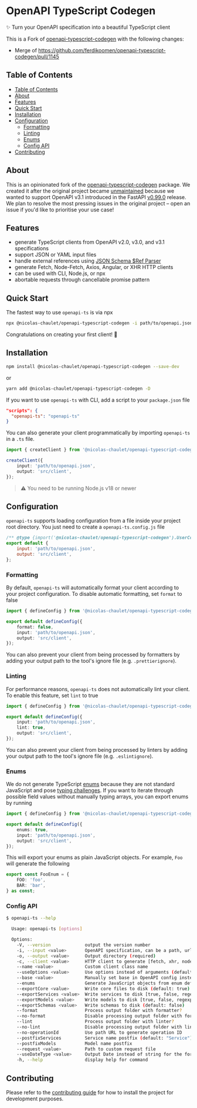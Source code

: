 # OpenAPI TypeScript Codegen

✨ Turn your OpenAPI specification into a beautiful TypeScript client

This is a Fork of [openapi-typescript-codegen](https://www.npmjs.com/package/openapi-typescript-codegen) with the following changes:

-   Merge of https://github.com/ferdikoomen/openapi-typescript-codegen/pull/1145

## Table of Contents

-   [Table of Contents](#table-of-contents)
-   [About](#about)
-   [Features](#features)
-   [Quick Start](#quick-start)
-   [Installation](#installation)
-   [Configuration](#configuration)
    -   [Formatting](#formatting)
    -   [Linting](#linting)
    -   [Enums](#enums)
    -   [Config API](#config-api)
-   [Contributing](#contributing)

## About

This is an opinionated fork of the [openapi-typescript-codegen](https://github.com/ferdikoomen/openapi-typescript-codegen) package. We created it after the original project became [unmaintained](https://github.com/ferdikoomen/openapi-typescript-codegen/issues/1276#issuecomment-1302392146) because we wanted to support OpenAPI v3.1 introduced in the FastAPI [v0.99.0](https://fastapi.tiangolo.com/release-notes/#0990) release. We plan to resolve the most pressing issues in the original project – open an issue if you'd like to prioritise your use case!

## Features

-   generate TypeScript clients from OpenAPI v2.0, v3.0, and v3.1 specifications
-   support JSON or YAML input files
-   handle external references using [JSON Schema $Ref Parser](https://github.com/APIDevTools/json-schema-ref-parser/)
-   generate Fetch, Node-Fetch, Axios, Angular, or XHR HTTP clients
-   can be used with CLI, Node.js, or npx
-   abortable requests through cancellable promise pattern

## Quick Start

The fastest way to use `openapi-ts` is via npx

```sh
npx @nicolas-chaulet/openapi-typescript-codegen -i path/to/openapi.json -o src/client
```

Congratulations on creating your first client! 🎉

## Installation

```sh
npm install @nicolas-chaulet/openapi-typescript-codegen --save-dev
```

or

```sh
yarn add @nicolas-chaulet/openapi-typescript-codegen -D
```

If you want to use `openapi-ts` with CLI, add a script to your `package.json` file

```json
"scripts": {
  "openapi-ts": "openapi-ts"
}
```

You can also generate your client programmatically by importing `openapi-ts` in a `.ts` file.

```ts
import { createClient } from '@nicolas-chaulet/openapi-typescript-codegen';

createClient({
    input: 'path/to/openapi.json',
    output: 'src/client',
});
```

> ⚠️ You need to be running Node.js v18 or newer

## Configuration

<!-- `openapi-ts` supports loading configuration from a file inside your project root directory. You can either create a `openapi-ts.config.js` file -->

`openapi-ts` supports loading configuration from a file inside your project root directory. You just need to create a `openapi-ts.config.js` file

```js
/** @type {import('@nicolas-chaulet/openapi-typescript-codegen').UserConfig} */
export default {
    input: 'path/to/openapi.json',
    output: 'src/client',
};
```

<!-- or `openapi-ts.config.ts`

```ts
import { defineConfig } from '@nicolas-chaulet/openapi-typescript-codegen';

export default defineConfig({
  input: 'path/to/openapi.json',
  output: 'src/client',
})
``` -->

### Formatting

By default, `openapi-ts` will automatically format your client according to your project configuration. To disable automatic formatting, set `format` to false

```ts
import { defineConfig } from '@nicolas-chaulet/openapi-typescript-codegen';

export default defineConfig({
    format: false,
    input: 'path/to/openapi.json',
    output: 'src/client',
});
```

You can also prevent your client from being processed by formatters by adding your output path to the tool's ignore file (e.g. `.prettierignore`).

### Linting

For performance reasons, `openapi-ts` does not automatically lint your client. To enable this feature, set `lint` to true

```ts
import { defineConfig } from '@nicolas-chaulet/openapi-typescript-codegen';

export default defineConfig({
    input: 'path/to/openapi.json',
    lint: true,
    output: 'src/client',
});
```

You can also prevent your client from being processed by linters by adding your output path to the tool's ignore file (e.g. `.eslintignore`).

### Enums

We do not generate TypeScript [enums](https://www.typescriptlang.org/docs/handbook/enums.html) because they are not standard JavaScript and pose [typing challenges](https://dev.to/ivanzm123/dont-use-enums-in-typescript-they-are-very-dangerous-57bh). If you want to iterate through possible field values without manually typing arrays, you can export enums by running

```ts
import { defineConfig } from '@nicolas-chaulet/openapi-typescript-codegen';

export default defineConfig({
    enums: true,
    input: 'path/to/openapi.json',
    output: 'src/client',
});
```

This will export your enums as plain JavaScript objects. For example, `Foo` will generate the following

```ts
export const FooEnum = {
    FOO: 'foo',
    BAR: 'bar',
} as const;
```

### Config API

```sh
$ openapi-ts --help

  Usage: openapi-ts [options]

  Options:
    -V, --version             output the version number
    -i, --input <value>       OpenAPI specification, can be a path, url or string content (required)
    -o, --output <value>      Output directory (required)
    -c, --client <value>      HTTP client to generate [fetch, xhr, node, axios, angular] (default: "fetch")
    --name <value>            Custom client class name
    --useOptions <value>      Use options instead of arguments (default: false)
    --base <value>            Manually set base in OpenAPI config instead of inferring from server value
    --enums                   Generate JavaScript objects from enum definitions (default: false)
    --exportCore <value>      Write core files to disk (default: true)
    --exportServices <value>  Write services to disk [true, false, regexp] (default: true)
    --exportModels <value>    Write models to disk [true, false, regexp] (default: true)
    --exportSchemas <value>   Write schemas to disk (default: false)
    --format                  Process output folder with formatter?
    --no-format               Disable processing output folder with formatter
    --lint                    Process output folder with linter?
    --no-lint                 Disable processing output folder with linter
    --no-operationId          Use path URL to generate operation ID
    --postfixServices         Service name postfix (default: "Service")
    --postfixModels           Model name postfix
    --request <value>         Path to custom request file
    --useDateType <value>     Output Date instead of string for the format "date-time" in the models (default: false)
    -h, --help                display help for command
```

## Contributing

Please refer to the [contributing guide](CONTRIBUTING.md) for how to install the project for development purposes.
